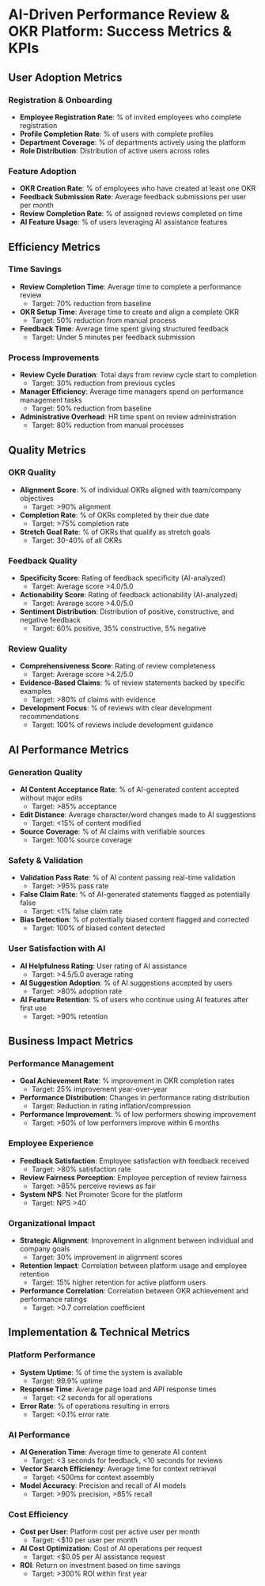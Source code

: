 # AI-Driven Performance Review & OKR Platform: Success Metrics & KPIs

## User Adoption Metrics

### Registration & Onboarding
- **Employee Registration Rate**: % of invited employees who complete registration
- **Profile Completion Rate**: % of users with complete profiles
- **Department Coverage**: % of departments actively using the platform
- **Role Distribution**: Distribution of active users across roles

### Feature Adoption
- **OKR Creation Rate**: % of employees who have created at least one OKR
- **Feedback Submission Rate**: Average feedback submissions per user per month
- **Review Completion Rate**: % of assigned reviews completed on time
- **AI Feature Usage**: % of users leveraging AI assistance features

## Efficiency Metrics

### Time Savings
- **Review Completion Time**: Average time to complete a performance review
  - Target: 70% reduction from baseline
- **OKR Setup Time**: Average time to create and align a complete OKR
  - Target: 50% reduction from manual process
- **Feedback Time**: Average time spent giving structured feedback
  - Target: Under 5 minutes per feedback submission

### Process Improvements
- **Review Cycle Duration**: Total days from review cycle start to completion
  - Target: 30% reduction from previous cycles
- **Manager Efficiency**: Average time managers spend on performance management tasks
  - Target: 50% reduction from baseline
- **Administrative Overhead**: HR time spent on review administration
  - Target: 80% reduction from manual processes

## Quality Metrics

### OKR Quality
- **Alignment Score**: % of individual OKRs aligned with team/company objectives
  - Target: >90% alignment
- **Completion Rate**: % of OKRs completed by their due date
  - Target: >75% completion rate
- **Stretch Goal Rate**: % of OKRs that qualify as stretch goals
  - Target: 30-40% of all OKRs

### Feedback Quality
- **Specificity Score**: Rating of feedback specificity (AI-analyzed)
  - Target: Average score >4.0/5.0
- **Actionability Score**: Rating of feedback actionability (AI-analyzed)
  - Target: Average score >4.0/5.0
- **Sentiment Distribution**: Distribution of positive, constructive, and negative feedback
  - Target: 60% positive, 35% constructive, 5% negative

### Review Quality
- **Comprehensiveness Score**: Rating of review completeness
  - Target: Average score >4.2/5.0
- **Evidence-Based Claims**: % of review statements backed by specific examples
  - Target: >80% of claims with evidence
- **Development Focus**: % of reviews with clear development recommendations
  - Target: 100% of reviews include development guidance

## AI Performance Metrics

### Generation Quality
- **AI Content Acceptance Rate**: % of AI-generated content accepted without major edits
  - Target: >85% acceptance
- **Edit Distance**: Average character/word changes made to AI suggestions
  - Target: <15% of content modified
- **Source Coverage**: % of AI claims with verifiable sources
  - Target: 100% source coverage

### Safety & Validation
- **Validation Pass Rate**: % of AI content passing real-time validation
  - Target: >95% pass rate
- **False Claim Rate**: % of AI-generated statements flagged as potentially false
  - Target: <1% false claim rate
- **Bias Detection**: % of potentially biased content flagged and corrected
  - Target: 100% of biased content detected

### User Satisfaction with AI
- **AI Helpfulness Rating**: User rating of AI assistance
  - Target: >4.5/5.0 average rating
- **AI Suggestion Adoption**: % of AI suggestions accepted by users
  - Target: >80% adoption rate
- **AI Feature Retention**: % of users who continue using AI features after first use
  - Target: >90% retention

## Business Impact Metrics

### Performance Management
- **Goal Achievement Rate**: % improvement in OKR completion rates
  - Target: 25% improvement year-over-year
- **Performance Distribution**: Changes in performance rating distribution
  - Target: Reduction in rating inflation/compression
- **Performance Improvement**: % of low performers showing improvement
  - Target: >60% of low performers improve within 6 months

### Employee Experience
- **Feedback Satisfaction**: Employee satisfaction with feedback received
  - Target: >80% satisfaction rate
- **Review Fairness Perception**: Employee perception of review fairness
  - Target: >85% perceive reviews as fair
- **System NPS**: Net Promoter Score for the platform
  - Target: NPS >40

### Organizational Impact
- **Strategic Alignment**: Improvement in alignment between individual and company goals
  - Target: 30% improvement in alignment scores
- **Retention Impact**: Correlation between platform usage and employee retention
  - Target: 15% higher retention for active platform users
- **Performance Correlation**: Correlation between OKR achievement and performance ratings
  - Target: >0.7 correlation coefficient

## Implementation & Technical Metrics

### Platform Performance
- **System Uptime**: % of time the system is available
  - Target: 99.9% uptime
- **Response Time**: Average page load and API response times
  - Target: <2 seconds for all operations
- **Error Rate**: % of operations resulting in errors
  - Target: <0.1% error rate

### AI Performance
- **AI Generation Time**: Average time to generate AI content
  - Target: <3 seconds for feedback, <10 seconds for reviews
- **Vector Search Efficiency**: Average time for context retrieval
  - Target: <500ms for context assembly
- **Model Accuracy**: Precision and recall of AI models
  - Target: >90% precision, >85% recall

### Cost Efficiency
- **Cost per User**: Platform cost per active user per month
  - Target: <$10 per user per month
- **AI Cost Optimization**: Cost of AI operations per request
  - Target: <$0.05 per AI assistance request
- **ROI**: Return on investment based on time savings
  - Target: >300% ROI within first year 